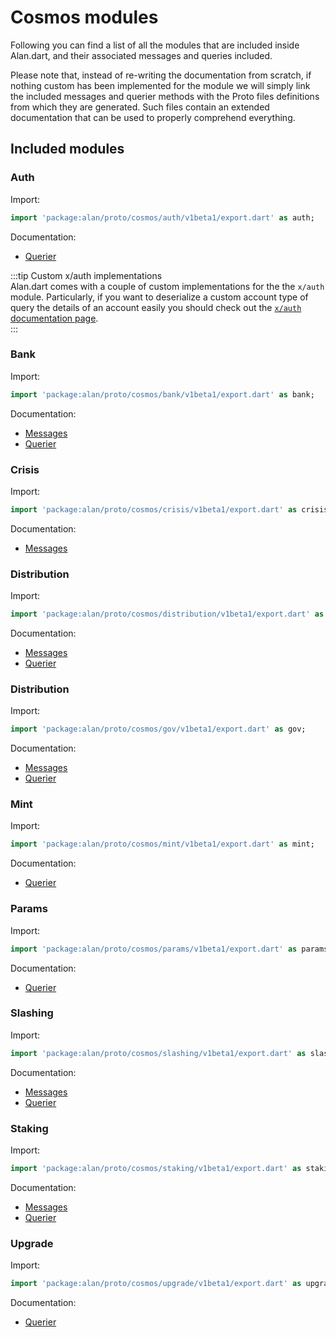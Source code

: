 # Cosmos modules
Following you can find a list of all the modules that are included inside Alan.dart, and their associated messages and queries included. 

Please note that, instead of re-writing the documentation from scratch, if nothing custom has been implemented for the module we will simply link the included messages and querier methods with the Proto files definitions from which they are generated. Such files contain an extended documentation that can be used to properly comprehend everything. 

## Included modules
### Auth
Import:  
```dart
import 'package:alan/proto/cosmos/auth/v1beta1/export.dart' as auth;
```

Documentation:
- [Querier](https://github.com/cosmos/cosmos-sdk/tree/v0.42.1/proto/cosmos/auth/v1beta1/query.proto) 

:::tip Custom x/auth implementations  
Alan.dart comes with a couple of custom implementations for the the `x/auth` module. Particularly, if you want to deserialize a custom account type of query the details of an account easily you should check out the [`x/auth` documentation page](x/auth.md).  
:::

### Bank
Import:
```dart
import 'package:alan/proto/cosmos/bank/v1beta1/export.dart' as bank;
```

Documentation:
- [Messages](https://github.com/cosmos/cosmos-sdk/tree/v0.42.1/proto/cosmos/bank/v1beta1/tx.proto)
- [Querier](https://github.com/cosmos/cosmos-sdk/tree/v0.42.1/proto/cosmos/bank/v1beta1/query.proto)

### Crisis
Import:
```dart
import 'package:alan/proto/cosmos/crisis/v1beta1/export.dart' as crisis;
```

Documentation:
- [Messages](https://github.com/cosmos/cosmos-sdk/tree/v0.42.1/proto/cosmos/crisis/v1beta1/tx.proto)

### Distribution
Import:
```dart
import 'package:alan/proto/cosmos/distribution/v1beta1/export.dart' as distr;
```

Documentation:
- [Messages](https://github.com/cosmos/cosmos-sdk/tree/v0.42.1/proto/cosmos/distribution/v1beta1/tx.proto)
- [Querier](https://github.com/cosmos/cosmos-sdk/tree/v0.42.1/proto/cosmos/distribution/v1beta1/query.proto)

### Distribution
Import:
```dart
import 'package:alan/proto/cosmos/gov/v1beta1/export.dart' as gov;
```

Documentation:
- [Messages](https://github.com/cosmos/cosmos-sdk/tree/v0.42.1/proto/cosmos/gov/v1beta1/tx.proto)
- [Querier](https://github.com/cosmos/cosmos-sdk/tree/v0.42.1/proto/cosmos/gov/v1beta1/query.proto)


### Mint
Import:
```dart
import 'package:alan/proto/cosmos/mint/v1beta1/export.dart' as mint;
```

Documentation:
- [Querier](https://github.com/cosmos/cosmos-sdk/tree/v0.42.1/proto/cosmos/mint/v1beta1/query.proto)

### Params
Import:
```dart
import 'package:alan/proto/cosmos/params/v1beta1/export.dart' as params;
```

Documentation:
- [Querier](https://github.com/cosmos/cosmos-sdk/tree/v0.42.1/proto/cosmos/params/v1beta1/query.proto)

### Slashing
Import:
```dart
import 'package:alan/proto/cosmos/slashing/v1beta1/export.dart' as slashing;
```

Documentation:
- [Messages](https://github.com/cosmos/cosmos-sdk/tree/v0.42.1/proto/cosmos/slashing/v1beta1/tx.proto)
- [Querier](https://github.com/cosmos/cosmos-sdk/tree/v0.42.1/proto/cosmos/slashing/v1beta1/query.proto)

### Staking
Import:
```dart
import 'package:alan/proto/cosmos/staking/v1beta1/export.dart' as staking;
```

Documentation:
- [Messages](https://github.com/cosmos/cosmos-sdk/tree/v0.42.1/proto/cosmos/staking/v1beta1/tx.proto)
- [Querier](https://github.com/cosmos/cosmos-sdk/tree/v0.42.1/proto/cosmos/staking/v1beta1/query.proto)

### Upgrade
Import:
```dart
import 'package:alan/proto/cosmos/upgrade/v1beta1/export.dart' as upgrade;
```

Documentation:
- [Querier](https://github.com/cosmos/cosmos-sdk/tree/v0.42.1/proto/cosmos/upgrade/v1beta1/query.proto)
